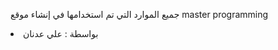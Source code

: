 جميع الموارد التي تم استخدامها في إنشاء موقع master programming
<html>
  <li>بواسطة : علي عدنان</li>
</html>
